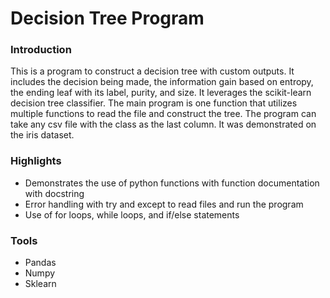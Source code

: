 # Decision Tree Program

### Introduction
This is a program to construct a decision tree with custom outputs. It includes the decision being made, the information gain based on entropy, the ending leaf with its label, purity, and size. It leverages the scikit-learn decision tree classifier. The main program is one function that utilizes multiple functions to read the file and construct the tree. The program can take any csv file with the class as the last column. It was demonstrated on the iris dataset. 

### Highlights
* Demonstrates the use of python functions with function documentation with docstring
* Error handling with try and except to read files and run the program
* Use of for loops, while loops, and if/else statements

### Tools
* Pandas
* Numpy
* Sklearn


